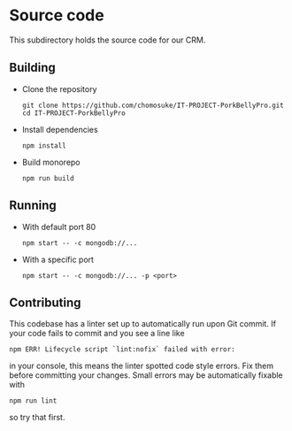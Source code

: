 # Source code
This subdirectory holds the source code for our CRM.

## Building
- Clone the repository
  ```
  git clone https://github.com/chomosuke/IT-PROJECT-PorkBellyPro.git
  cd IT-PROJECT-PorkBellyPro
  ```
- Install dependencies
  ```
  npm install
  ```
- Build monorepo
  ```
  npm run build
  ```

## Running
- With default port 80
  ```
  npm start -- -c mongodb://...
  ```
- With a specific port
  ```
  npm start -- -c mongodb://... -p <port>
  ```

## Contributing
This codebase has a linter set up to automatically run upon Git commit.
If your code fails to commit and you see a line like
```
npm ERR! Lifecycle script `lint:nofix` failed with error: 
```
in your console, this means the linter spotted code style errors.
Fix them before committing your changes.
Small errors may be automatically fixable with
```
npm run lint
```
so try that first.
